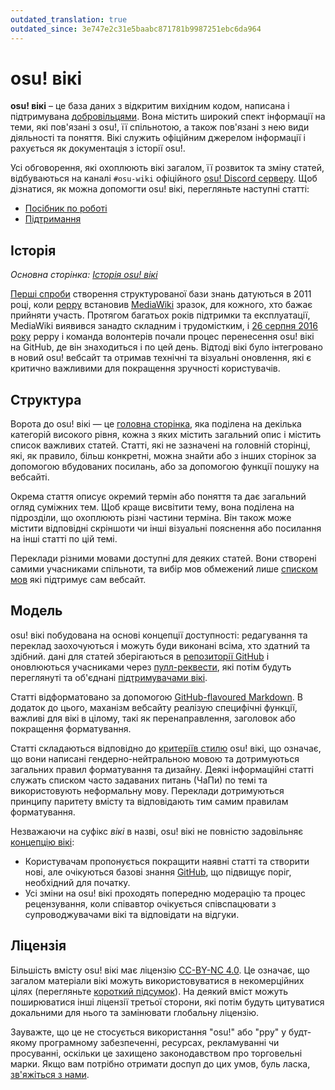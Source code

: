 ```yaml
---
outdated_translation: true
outdated_since: 3e747e2c31e5baabc871781b9987251ebc6da964
---
```


# osu! вікі

**osu! вікі** – це база даних з відкритим вихідним кодом, написана і підтримувана [добровільцями](https://github.com/ppy/osu-wiki/graphs/contributors). Вона містить широкий спект інформації на теми, які пов'язані з osu!, її  спільнотою, а також пов'язані з нею види діяльності та поняття. Вікі служить офіційним джерелом інформації і рахується як документація з історії osu!.

Усі обговорення, які охоплюють вікі загалом, її розвиток та зміну статей, відбуваються на каналі `#osu-wiki` офіційного [osu! Discord серверу](/wiki/Community/osu!_Discord_server). Щоб дізнатися, як можна допомогти osu! вікі, перегляньте наступні статті:

- [Посібник по роботі](/wiki/osu!_wiki/Contribution_guide)
- [Підтримання](/wiki/osu!_wiki/Maintenance)

## Історія

*Основна сторінка: [Історія osu! вікі](/wiki/History_of_osu!/osu!_wiki)*

[Перші спроби](https://osu.ppy.sh/community/forums/posts/1175876) створення структурованої бази знань датуються в 2011 році, коли [peppy](/wiki/People/peppy) встановив [MediaWiki](https://uk.wikipedia.org/wiki/MediaWiki) зразок, для кожного, хто бажає прийняти участь. Протягом багатьох років підтримки та експлуатації, MediaWiki виявився занадто складним і трудомістким, і [26 серпня 2016 року](https://discord.com/channels/188630481301012481/218677502141399041/218678017659109376) peppy і команда волонтерів почали процес перенесення osu! вікі на GitHub, де він знаходиться і по цей день. Відтоді вікі було інтегровано в новий osu! вебсайт та отримав технічні та візуальні оновлення, які є критично важливими для покращення зручності користувачів.

## Структура

Ворота до osu! вікі — це [головна сторінка](/wiki/Main_Page), яка поділена на декілька категорій високого рівня, кожна з яких містить загальний опис і містить список важливих статей. Статті, які не зазначені на головній сторінці, які, як правило, більш конкретні, можна знайти або з інших сторінок за допомогою вбудованих посилань, або за допомогою функції пошуку на вебсайті.

Окрема стаття описує окремий термін або поняття та дає загальний огляд суміжних тем. Щоб краще висвітити тему, вона поділена на підрозділи, що охоплюють різні частини терміна. Він також може містити відповідні скріншоти чи інші візуальні пояснення або посилання на інші статті по цій темі.<!-- TODO: via the use of infoboxes. uncomment this when they are ready (https://github.com/ppy/osu-wiki/issues/5440) -->

Переклади різними мовами доступні для деяких статей. Вони створені самими учасниками спільноти, та вибір мов обмежений лише [списком мов](/wiki/Article_styling_criteria/Formatting#locales) які підтримує сам вебсайт.

## Модель

osu! вікі побудована на основі концепції доступності: редагування та переклад заохочуються і можуть буди виконані всіма, хто здатний та здібний. дані для статей зберігаються в [репозиторії GitHub](https://github.com/ppy/osu-wiki) і оновлюються учасниками через [пулл-реквести](/wiki/osu!_wiki/Contribution_guide), які потім будуть переглянуті та об'єднані [підтримувачами вікі](/wiki/People/osu!_wiki_maintainers).

Статті відформатовано за допомогою [GitHub-flavoured Markdown](https://help.github.com/articles/getting-started-with-writing-and-formatting-on-github/). В додаток до цього, маханізм вебсайту реалізую специфічні функції, важливі для вікі в цілому, такі як перенаправлення, заголовок або покращення форматування.<!-- TODO: article on custom features of the wiki? it could help us ease the ASC a bit as well -->

Статті складаються відповідно до [критеріїв стилю](/wiki/Article_styling_criteria) osu! вікі, що означає, що вони написані гендерно-нейтральною мовою та дотримуються загальних правил форматування та дизайну. Деякі інформаційні статті служать списком часто задаваних питань (ЧаПи) по темі та використовують неформальну мову. Переклади дотримуються принципу паритету вмісту та відповідають тим самим правилам форматування.

Незважаючи на суфікс *вікі* в назві, osu! вікі не повністю задовільняє [концепцію вікі](https://uk.wikipedia.org/wiki/Wiki):

- Користувачам пропонується покращити наявні статті та створити нові, але очікуються базові знання [GitHub](https://github.com), що підвищує поріг, необхідний для початку.
- Усі зміни на osu! вікі проходять попередню модерацію та процес рецензування, коли співавтор очікується співспацювати з супроводжувачами вікі та відповідати на відгуки.

## Ліцензія

Більшість вмісту osu! вікі має ліцензію [CC-BY-NC 4.0](https://github.com/ppy/osu-wiki/blob/master/LICENCE.md). Це означає, що загалом матеріали вікі можуть використовуватися в некомерційних цілях (перегляньте [короткий підсумок](https://creativecommons.org/licenses/by-nc/4.0/deed.uk)). На деякий вміст можуть поширюватися інші ліцензії третьої сторони, які потім будуть цитуватися докальними для нього та замінювати глобальну ліцензію.

Зауважте, що це не стосується використання "osu!" або "ppy" у будт-якому програмному забезпеченні, ресурсах, рекламуванні чи просуванні, оскільки це захищено законодавством про торговельні марки. Якщо вам потрібно отримати доспуп до цих умов, буль ласка, [зв'яжіться з нами](mailto:contact@ppy.sh).
